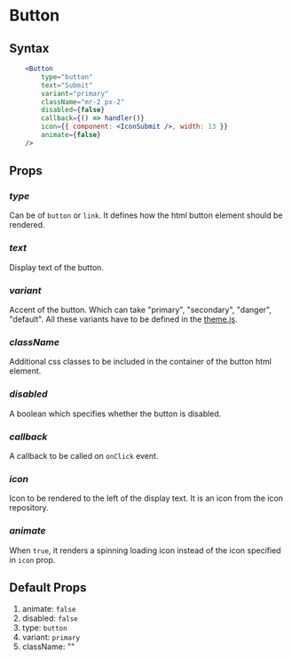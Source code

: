 # Button

## Syntax

```jsx
    <Button
        type="button"
        text="Submit"
        variant="primary"
        className="mr-2 px-2"
        disabled={false}
        callback={() => handler()}
        icon={{ component: <IconSubmit />, width: 13 }}
        animate={false}
    />
```

## Props

### *_type_*

Can be of `button` or `link`. It defines how the html button element should be rendered.
### *_text_*

Display text of the button.
### *_variant_*

Accent of the button. Which can take "primary", "secondary", "danger", "default". All these variants have to be defined in the [theme.js](https://github.com/lakmalp/template-react-app/blob/develop/src/_core/theme.js).
### *_className_*

Additional css classes to be included in the container of the button html element.
### *_disabled_*

A boolean which specifies whether the button is disabled.
### *_callback_*

A callback to be called on `onClick` event.
### *_icon_*

Icon to be rendered to the left of the display text. It is an icon from the icon repository.
### *_animate_*

When `true`, it renders a spinning loading icon instead of the icon specified in `icon` prop.
## Default Props

1. animate: `false`
2. disabled: `false`
3. type: `button`
4. variant: `primary`
5. className: ""
